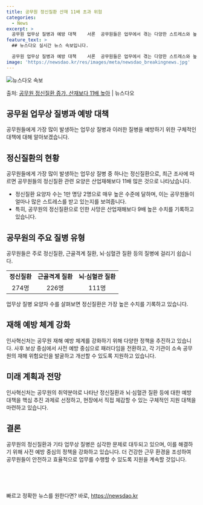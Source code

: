 ```yaml
---
title: 공무원 정신질환 산재 11배 초과 위험
categories:
  - News
excerpt: >
  공무원 업무상 질병과 예방 대책    서론  공무원들은 업무에서 겪는 다양한 스트레스와 높은 책임감으로 인해…
feature_text: >
  ## 뉴스다오 실시간 뉴스 속보입니다.

  공무원 업무상 질병과 예방 대책    서론  공무원들은 업무에서 겪는 다양한 스트레스와 높은 책임감으로 인해…
image: 'https://newsdao.kr/res/images/meta/newsdao_breakingnews.jpg'
---
```


![뉴스다오 속보](https://newsdao.kr/res/images/meta/newsdao_breakingnews.jpg)

<p>출처: <a href="https://newsdao.kr/4364" rel="dofollow">공무원 정신질환 증가, 산재보다 11배 높아</a> | 뉴스다오</p>

<h2 data-ke-size="size26">공무원 업무상 질병과 예방 대책</h2>
<p data-ke-size="size16">공무원들에게 가장 많이 발생하는 업무상 질병과 이러한 질병을 예방하기 위한 구체적인 대책에 대해 알아보겠습니다.</p>

<h2 data-ke-size="size24">정신질환의 현황</h2>
<p data-ke-size="size16">공무원들에게 가장 많이 발생하는 업무상 질병 중 하나는 정신질환으로, 최근 조사에 따르면 공무원들의 정신질환 관련 요양은 산업재해보다 11배 많은 것으로 나타났습니다.</p>
<ul>
<li>정신질환 요양자 수는 1만 명당 2명으로 매우 높은 수준에 달하며, 이는 공무원들이 얼마나 많은 스트레스를 받고 있는지를 보여줍니다.</li>
<li>특히, 공무원의 정신질환으로 인한 사망은 산업재해보다 9배 높은 수치를 기록하고 있습니다.</li>
</ul>

<h2 data-ke-size="size24">공무원의 주요 질병 유형</h2>
<p data-ke-size="size16">공무원들은 주로 정신질환, 근골격계 질환, 뇌·심혈관 질환 등의 질병에 걸리기 쉽습니다.</p>
<table>
<tr>
<td style="text-align: center; height: 17px;"><b>정신질환</b></td>
<td style="text-align: center; height: 17px;"><b>근골격계 질환</b></td>
<td style="text-align: center; height: 17px;"><b>뇌·심혈관 질환</b></td>
</tr>
<tr>
<td style="text-align: center; height: 17px;">274명</td>
<td style="text-align: center; height: 17px;">226명</td>
<td style="text-align: center; height: 17px;">111명</td>
</tr>
</table>
<p data-ke-size="size16">업무상 질병 요양자 수를 살펴보면 정신질환은 가장 높은 수치를 기록하고 있습니다.</p>

<h2 data-ke-size="size24">재해 예방 체계 강화</h2>
<p data-ke-size="size16">인사혁신처는 공무원 재해 예방 체계를 강화하기 위해 다양한 정책을 추진하고 있습니다. 사후 보상 중심에서 사전 예방 중심으로 패러다임을 전환하고, 각 기관이 소속 공무원의 재해 위험요인을 발굴하고 개선할 수 있도록 지원하고 있습니다.</p>

<h2 data-ke-size="size24">미래 계획과 전망</h2>
<p data-ke-size="size16">인사혁신처는 공무원의 취약분야로 나타난 정신질환과 뇌·심혈관 질환 등에 대한 예방 대책을 핵심 추진 과제로 선정하고, 현장에서 직접 체감할 수 있는 구체적인 지원 대책을 마련하고 있습니다.</p>

<h2 data-ke-size="size24">결론</h2>
<p data-ke-size="size16">공무원의 정신질환과 기타 업무상 질병은 심각한 문제로 대두되고 있으며, 이를 해결하기 위해 사전 예방 중심의 정책을 강화하고 있습니다. 더 건강한 근무 환경을 조성하여 공무원들이 안전하고 효율적으로 업무를 수행할 수 있도록 지원을 계속할 것입니다.</p>
<p data-ke-size="size16">&nbsp;</p>
<p data-ke-size="size16">&nbsp;</p> 

빠르고 정확한 뉴스를 원한다면? 바로, <a href="https://newsdao.kr" rel="dofollow">https://newsdao.kr</a>


